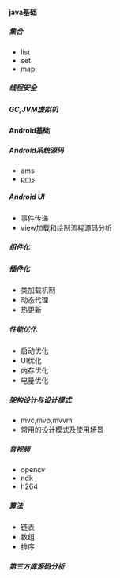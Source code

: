 #### java基础

##### 集合
* list
* set
* map

##### 线程安全

##### GC,JVM虚拟机

#### Android基础

##### Android系统源码
* ams
* [pms](/source/pms.md)

##### Android UI
* 事件传递
* view加载和绘制流程源码分析

##### 组件化

##### 插件化
* 类加载机制
* 动态代理
* 热更新
  
##### 性能优化
* 启动优化
* UI优化
* 内存优化
* 电量优化
  
##### 架构设计与设计模式
* mvc,mvp,mvvm
* 常用的设计模式及使用场景

##### 音视频
* opencv
* ndk
* h264
  
##### 算法
* 链表
* 数组
* 排序

##### 第三方库源码分析
